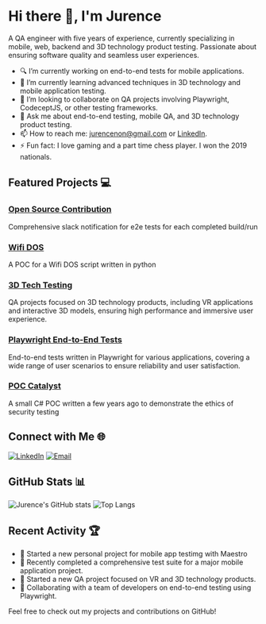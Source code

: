 # Hi there 👋, I'm Jurence

A QA engineer with five years of experience, currently specializing in mobile, web, backend and 3D technology product testing. Passionate about ensuring software quality and seamless user experiences.

- 🔍 I’m currently working on end-to-end tests for mobile applications.
- 🌱 I’m currently learning advanced techniques in 3D technology and mobile application testing.
- 👯 I’m looking to collaborate on QA projects involving Playwright, CodeceptJS, or other testing frameworks.
- 💬 Ask me about end-to-end testing, mobile QA, and 3D technology product testing.
- 📫 How to reach me: [jurencenon@gmail.com](mailto:jurencenon@gmail.com) or [LinkedIn](https://www.linkedin.com/in/jurence).
- ⚡ Fun fact: I love gaming and a part time chess player. I won the 2019 nationals.

## Featured Projects 💻

### [Open Source Contribution](https://github.com/Jurence/slack-notification-template)
Comprehensive slack notification for e2e tests for each completed build/run 

### [Wifi DOS](https://github.com/Jurence/Jury)
A POC for a Wifi DOS script written in python

### [3D Tech Testing](https://github.com/Jurence/3d-tech-testing)
QA projects focused on 3D technology products, including VR applications and interactive 3D models, ensuring high performance and immersive user experience.

### [Playwright End-to-End Tests](https://github.com/Jurence/playwright)
End-to-end tests written in Playwright for various applications, covering a wide range of user scenarios to ensure reliability and user satisfaction.

### [POC Catalyst](https://github.com/Jurence/Catalyst)
A small C# POC written a few years ago to demonstrate the ethics of security testing

## Connect with Me 🌐

[![LinkedIn](https://img.shields.io/badge/LinkedIn-0077B5?style=for-the-badge&logo=linkedin&logoColor=white)](https://www.linkedin.com/in/jurence)
[![Email](https://img.shields.io/badge/Email-D14836?style=for-the-badge&logo=gmail&logoColor=white)](mailto:jurencenon@gmail.com)

## GitHub Stats 📊

![Jurence's GitHub stats](https://github-readme-stats.vercel.app/api?username=Jurence&show_icons=true&theme=radical)
![Top Langs](https://github-readme-stats.vercel.app/api/top-langs/?username=Jurence&layout=compact&theme=radical)

## Recent Activity 🏆

- 🚀 Started a new personal project for mobile app testimg with Maestro
- 🎉 Recently completed a comprehensive test suite for a major mobile application project.
- 🚀 Started a new QA project focused on VR and 3D technology products.
- 🤝 Collaborating with a team of developers on end-to-end testing using Playwright.

Feel free to check out my projects and contributions on GitHub!
